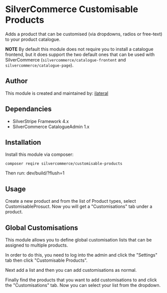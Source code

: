 SilverCommerce Customisable Products
====================================

Adds a product that can be customised (via dropdowns, radios or free-text)
to your product catalogue.

**NOTE** By default this module does not require you to install a catalogue
frontend, but it does support the two default ones that can be used with 
SilverCommerce (`silvercommerce/catalogue-frontent` and `silvercommerce/catalogue-page`). 


## Author

This module is created and maintained by:
[ilateral](https://ilateralweb.co.uk)

## Dependancies

* SilverStripe Framework 4.x
* SilverCommerce CatalogueAdmin 1.x

## Installation

Install this module via composer:

    composer reqire silvercommerce/customisable-products

Then run: dev/build/?flush=1

## Usage

Create a new product and from the list of Product types, select
CustomisableProsuct. Now you will get a "Customisations" tab under a
product.

## Global Customisations

This module allows you to define global customisation lists that can be
assigned to multiple products.

In order to do this, you need to log into the admin and click the "Settings"
tab then click "Customisable Products".

Next add a list and then you can add customisations as normal.

Finally find the products that you want to add customisations to and click
the "Customisations" tab. Now you can select your list from the dropdown.
